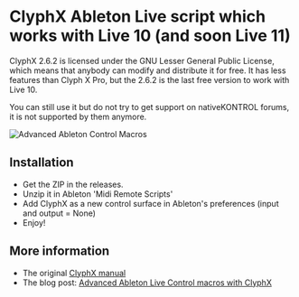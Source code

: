 # ClyphX Ableton Live script which works with Live 10 (and soon Live 11)

ClyphX 2.6.2 is licensed under the GNU Lesser General Public License, which means that anybody can modify and distribute it for free. It has less features than Clyph
X Pro, but the 2.6.2 is the last free version to work with Live 10.

You can still use it but do not try to get support on nativeKONTROL forums, it is not supported by them anymore.

![Advanced Ableton Control Macros](https://drolez.com/blog/i/ableton-advanced-macros.gif)

## Installation

* Get the ZIP in the releases.
* Unzip it in Ableton 'Midi Remote Scripts'
* Add ClyphX as a new control surface in Ableton's preferences (input and output = None)
* Enjoy!

## More information

* The original [ClyphX manual](https://github.com/ldrolez/clyphx-live10/raw/master/ClyphX%20Manual.pdf)
* The blog post: [Advanced Ableton Live Control macros with ClyphX](https://drolez.com/blog/music/advanced-ableton-live-control.php) 

